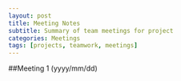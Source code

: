 ```yaml
---
layout: post
title: Meeting Notes
subtitle: Summary of team meetings for project
categories: Meetings
tags: [projects, teamwork, meetings]
---
```


##Meeting 1 (yyyy/mm/dd)
